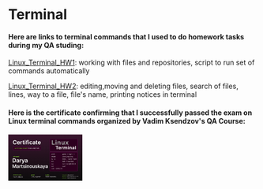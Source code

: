 # Terminal
#### Here are links to terminal commands that I used to do homework tasks during my QA studing:

<a href="https://github.com/DariaMartinovskaya/Terminal/blob/main/Linux_Terminal_HW1.md" target="_blank">Linux_Terminal_HW1</a>: working with files and repositories, script to run set of commands automatically

<a href="https://github.com/DariaMartinovskaya/Terminal/blob/main/Linux_Terminal_HW2.md" target="_blank">Linux_Terminal_HW2</a>: editing,moving and deleting files, search of files, lines, way to a file, file's name, printing notices in terminal

#### Here is the certificate confirming that I successfully passed the exam on Linux terminal commands organized by Vadim Ksendzov's QA Course: 
<div>
<a href="https://github.com/DariaMartinovskaya/Certificates_and_References/blob/main/Certificate_Darya%20Martsinouskaya_Terminal.png" target="_blank" rel="noreferrer"><img src="https://github.com/DariaMartinovskaya/Certificates_and_References/blob/main/Certificate_Darya%20Martsinouskaya_Terminal.png" alt="Terminal" width="150"></a>
